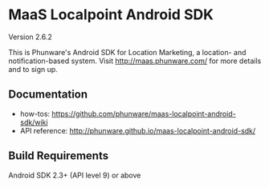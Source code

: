 MaaS Localpoint Android SDK
===========================

Version 2.6.2

This is Phunware's Android SDK for Location Marketing, a location- and notification-based system. Visit http://maas.phunware.com/ for more details and to sign up.

Documentation
------------
- how-tos: https://github.com/phunware/maas-localpoint-android-sdk/wiki
- API reference: http://phunware.github.io/maas-localpoint-android-sdk/

Build Requirements
------------------
Android SDK 2.3+ (API level 9) or above
